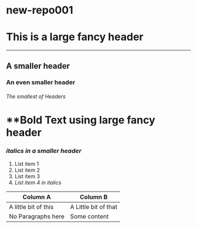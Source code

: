 # new-repo001

# This is a large fancy header
---
## A smaller header
### An even smaller header
###### The smallest of Headers

# **Bold Text using large fancy header

### *italics in a smaller header*

1) List item 1
1) List item 2
1) List item 3
1) *List item 4 in italics*

| Column A | Column B |
| ----------- | ----------- |
| A little bit of this | A Little bit of that |
| No Paragraphs here | Some content |

